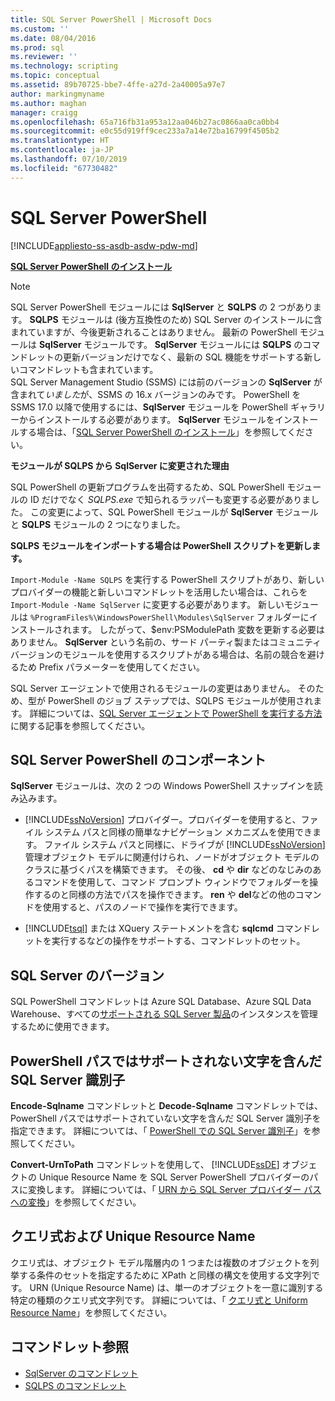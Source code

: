 ```yaml
---
title: SQL Server PowerShell | Microsoft Docs
ms.custom: ''
ms.date: 08/04/2016
ms.prod: sql
ms.reviewer: ''
ms.technology: scripting
ms.topic: conceptual
ms.assetid: 89b70725-bbe7-4ffe-a27d-2a40005a97e7
author: markingmyname
ms.author: maghan
manager: craigg
ms.openlocfilehash: 65a716fb31a953a12aa046b27ac0866aa0ca0bb4
ms.sourcegitcommit: e0c55d919ff9cec233a7a14e72ba16799f4505b2
ms.translationtype: HT
ms.contentlocale: ja-JP
ms.lasthandoff: 07/10/2019
ms.locfileid: "67730482"
---
```

# <a name="sql-server-powershell"></a>SQL Server PowerShell
[!INCLUDE[appliesto-ss-asdb-asdw-pdw-md](../includes/appliesto-ss-asdb-asdw-pdw-md.md)]

**[SQL Server PowerShell のインストール](download-sql-server-ps-module.md)**

> [!NOTE]
> SQL Server PowerShell モジュールには **SqlServer** と **SQLPS** の 2 つがあります。 **SQLPS** モジュールは (後方互換性のため) SQL Server のインストールに含まれていますが、今後更新されることはありません。 最新の PowerShell モジュールは **SqlServer** モジュールです。 **SqlServer** モジュールには **SQLPS** のコマンドレットの更新バージョンだけでなく、最新の SQL 機能をサポートする新しいコマンドレットも含まれています。  
> SQL Server Management Studio (SSMS) には前のバージョンの **SqlServer** が含まれて*いました*が、SSMS の 16.x バージョンのみです。 PowerShell を SSMS 17.0 以降で使用するには、**SqlServer** モジュールを PowerShell ギャラリーからインストールする必要があります。
> **SqlServer** モジュールをインストールする場合は、「[SQL Server PowerShell のインストール](download-sql-server-ps-module.md)」を参照してください。

**モジュールが SQLPS から SqlServer に変更された理由**

SQL PowerShell の更新プログラムを出荷するため、SQL PowerShell モジュールの ID だけでなく *SQLPS.exe* で知られるラッパーも変更する必要がありました。 この変更によって、SQL PowerShell モジュールが **SqlServer** モジュールと **SQLPS** モジュールの 2 つになりました。  

**SQLPS モジュールをインポートする場合は PowerShell スクリプトを更新します。**

`Import-Module -Name SQLPS` を実行する PowerShell スクリプトがあり、新しいプロバイダーの機能と新しいコマンドレットを活用したい場合は、これらを `Import-Module -Name SqlServer` に変更する必要があります。 新しいモジュールは `%ProgramFiles%\WindowsPowerShell\Modules\SqlServer` フォルダーにインストールされます。 したがって、$env:PSModulePath 変数を更新する必要はありません。 **SqlServer** という名前の、サード パーティ製またはコミュニティ バージョンのモジュールを使用するスクリプトがある場合は、名前の競合を避けるため Prefix パラメーターを使用してください。

SQL Server エージェントで使用されるモジュールの変更はありません。 そのため、型が PowerShell のジョブ ステップでは、SQLPS モジュールが使用されます。 詳細については、[SQL Server エージェントで PowerShell を実行する方法](run-windows-powershell-steps-in-sql-server-agent.md)に関する記事を参照してください。


## <a name="sql-server-powershell-components"></a>SQL Server PowerShell のコンポーネント  
**SqlServer** モジュールは、次の 2 つの Windows PowerShell スナップインを読み込みます。  
  
-   [!INCLUDE[ssNoVersion](../includes/ssnoversion-md.md)] プロバイダー。プロバイダーを使用すると、ファイル システム パスと同様の簡単なナビゲーション メカニズムを使用できます。 ファイル システム パスと同様に、ドライブが [!INCLUDE[ssNoVersion](../includes/ssnoversion-md.md)] 管理オブジェクト モデルに関連付けられ、ノードがオブジェクト モデルのクラスに基づくパスを構築できます。 その後、 **cd** や **dir** などのなじみのあるコマンドを使用して、コマンド プロンプト ウィンドウでフォルダーを操作するのと同様の方法でパスを操作できます。 **ren** や **del**などの他のコマンドを使用すると、パスのノードで操作を実行できます。  
  
-   [!INCLUDE[tsql](../includes/tsql-md.md)] または XQuery ステートメントを含む **sqlcmd** コマンドレットを実行するなどの操作をサポートする、コマンドレットのセット。  
  
  
## <a name="sql-server-versions"></a>SQL Server のバージョン  
SQL PowerShell コマンドレットは Azure SQL Database、Azure SQL Data Warehouse、すべての[サポートされる SQL Server 製品](https://support.microsoft.com/lifecycle/search/1044)のインスタンスを管理するために使用できます。  


## <a name="sql-server-identifiers-that-contain-characters-not-supported-in-powershell-paths"></a>PowerShell パスではサポートされない文字を含んだ SQL Server 識別子  
 
**Encode-Sqlname** コマンドレットと **Decode-Sqlname** コマンドレットでは、PowerShell パスではサポートされていない文字を含んだ SQL Server 識別子を指定できます。 詳細については、「 [PowerShell での SQL Server 識別子](sql-server-identifiers-in-powershell.md)」を参照してください。  
  
**Convert-UrnToPath** コマンドレットを使用して、 [!INCLUDE[ssDE](../includes/ssde-md.md)] オブジェクトの Unique Resource Name を SQL Server PowerShell プロバイダーのパスに変換します。 詳細については、「 [URN から SQL Server プロバイダー パスへの変換](https://docs.microsoft.com/powershell/module/sqlserver/Convert-UrnToPath)」を参照してください。  
  
## <a name="query-expressions-and-unique-resource-names"></a>クエリ式および Unique Resource Name  

クエリ式は、オブジェクト モデル階層内の 1 つまたは複数のオブジェクトを列挙する条件のセットを指定するために XPath と同様の構文を使用する文字列です。 URN (Unique Resource Name) は、単一のオブジェクトを一意に識別する特定の種類のクエリ式文字列です。 詳細については、「 [クエリ式と Uniform Resource Name](query-expressions-and-uniform-resource-names.md)」を参照してください。       


## <a name="cmdlet-reference"></a>コマンドレット参照
* [SqlServer のコマンドレット](https://docs.microsoft.com/powershell/module/sqlserver)
* [SQLPS のコマンドレット](https://docs.microsoft.com/powershell/module/sqlps)
